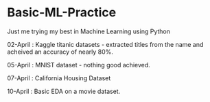 # Basic-ML-Practice
Just me trying my best in Machine Learning using Python

02-April : Kaggle titanic datasets - extracted titles from the name and acheived an accuracy of nearly 80%.

05-April : MNIST dataset - nothing good achieved.

07-April : California Housing Dataset 

10-April : Basic EDA on a movie dataset.

